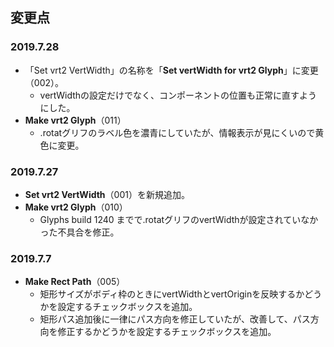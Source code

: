 ## 変更点

### 2019.7.28
* 「Set vrt2 VertWidth」の名称を「**Set vertWidth for vrt2 Glyph**」に変更（002）。
    * vertWidthの設定だけでなく、コンポーネントの位置も正常に直すようにした。
* **Make vrt2 Glyph**（011）
    * .rotatグリフのラベル色を濃青にしていたが、情報表示が見にくいので黄色に変更。

### 2019.7.27
* **Set vrt2 VertWidth**（001）を新規追加。
* **Make vrt2 Glyph**（010）
    * Glyphs build 1240 までで.rotatグリフのvertWidthが設定されていなかった不具合を修正。

### 2019.7.7
* **Make Rect Path**（005）
    * 矩形サイズがボディ枠のときにvertWidthとvertOriginを反映するかどうかを設定するチェックボックスを追加。
    * 矩形パス追加後に一律にパス方向を修正していたが、改善して、パス方向を修正するかどうかを設定するチェックボックスを追加。